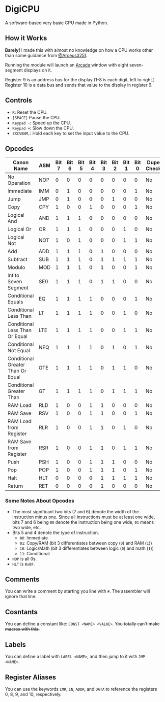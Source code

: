 # DigiCPU
A software-based very basic CPU made in Python.

## How it Works
**Barely!** I made this with almost no knowledge on how a CPU works other than some guidance from [@Arceus3251](http://github.com/Arceus3251).

Running the module will launch an [Arcade](https://api.arcade.academy/en/development/) window with eight seven-segment displays on it.

Register 9 is an address bus for the display (1-8 is each digit, left to right.)
Register 10 is a data bus and sends that value to the display in register 9.

## Controls
- `R`: Reset the CPU.
- `[SPACE]` Pause the CPU.
- `Keypad -`: Speed up the CPU.
- `Keypad +`: Slow down the CPU.
- `ZXCVBNM,`: Hold each key to set the input value to the CPU.

## Opcodes
| Canon Name                        | ASM | Bit 7 | Bit 6 | Bit 5 | Bit 4 | Bit 3 | Bit 2 | Bit 1 | Bit 0 | Dupe Check | Decimal | Hex | Width | Type        |
|-----------------------------------|-----|-------|-------|-------|-------|-------|-------|-------|-------|------------|---------|-----|-------|-------------|
| No Operation                      | NOP | 0     | 0     | 0     | 0     | 0     | 0     | 0     | 0     | No         | 0       | 00  | 1     | Immediate   |
| Immediate                         | IMM | 0     | 1     | 0     | 0     | 0     | 0     | 0     | 1     | No         | 65      | 41  | 2     | Immediate   |
| Jump                              | JMP | 0     | 1     | 0     | 0     | 0     | 1     | 0     | 0     | No         | 68      | 44  | 2     | Immediate   |
| Copy                              | CPY | 1     | 0     | 0     | 1     | 0     | 0     | 0     | 1     | No         | 145     | 91  | 3     | Copy        |
| Logical And                       | AND | 1     | 1     | 1     | 0     | 0     | 0     | 0     | 0     | No         | 224     | E0  | 4     | Logic       |
| Logical Or                        | OR  | 1     | 1     | 1     | 0     | 0     | 0     | 1     | 0     | No         | 226     | E2  | 4     | Logic       |
| Logical Not                       | NOT | 1     | 0     | 1     | 0     | 0     | 0     | 1     | 1     | No         | 163     | A3  | 3     | Logic       |
| Add                               | ADD | 1     | 1     | 1     | 0     | 1     | 0     | 0     | 0     | No         | 232     | E8  | 4     | Math        |
| Subtract                          | SUB | 1     | 1     | 1     | 0     | 1     | 1     | 1     | 1     | No         | 239     | EF  | 4     | Math        |
| Modulo                            | MOD | 1     | 1     | 1     | 0     | 1     | 0     | 0     | 1     | No         | 233     | E9  | 4     | Math        |
| Int to Seven Segment              | SEG | 1     | 1     | 1     | 0     | 1     | 1     | 0     | 0     | No         | 236     | EC  | 4     | Math        |
| Conditional Equals                | EQ  | 1     | 1     | 1     | 1     | 0     | 0     | 0     | 1     | No         | 241     | F1  | 4     | Conditional |
| Conditional Less Than             | LT  | 1     | 1     | 1     | 1     | 0     | 0     | 1     | 0     | No         | 242     | F2  | 4     | Conditional |
| Conditional Less Than Or Equal    | LTE | 1     | 1     | 1     | 1     | 0     | 0     | 1     | 1     | No         | 243     | F3  | 4     | Conditional |
| Conditional Not Equal             | NEQ | 1     | 1     | 1     | 1     | 0     | 1     | 0     | 1     | No         | 245     | F5  | 4     | Conditional |
| Conditional Greater Than Or Equal | GTE | 1     | 1     | 1     | 1     | 0     | 1     | 1     | 0     | No         | 246     | F6  | 4     | Conditional |
| Conditional Greater Than          | GT  | 1     | 1     | 1     | 1     | 0     | 1     | 1     | 1     | No         | 247     | F7  | 4     | Conditional |
| RAM Load                          | RLD | 1     | 0     | 0     | 1     | 1     | 0     | 0     | 0     | No         | 152     | 98  | 3     | RAM         |
| RAM Save                          | RSV | 1     | 0     | 0     | 1     | 1     | 0     | 0     | 1     | No         | 153     | 99  | 3     | RAM         |
| RAM Load from Register            | RLR | 1     | 0     | 0     | 1     | 1     | 0     | 1     | 0     | No         | 154     | 9A  | 3     | RAM         |
| RAM Save from Register            | RSR | 1     | 0     | 0     | 1     | 1     | 0     | 1     | 1     | No         | 155     | 9B  | 3     | RAM         |
| Push                              | PSH | 1     | 0     | 0     | 1     | 1     | 1     | 0     | 0     | No         | 156     | 9C  | 3     | RAM         |
| Pop                               | POP | 1     | 0     | 0     | 1     | 1     | 1     | 0     | 1     | No         | 157     | 9D  | 3     | RAM         |
| Halt                              | HLT | 0     | 0     | 0     | 0     | 1     | 1     | 1     | 1     | No         | 15      | 0F  | 1     | Immediate   |
| Return                            | RET | 0     | 0     | 0     | 0     | 1     | 0     | 0     | 0     | No         | 8       | 08  | 1     | Immediate   |


### Some Notes About Opcodes
- The most significant two bits (7 and 6) denote the width of the instruction minus one. Since all instructions must be at least one wide, bits 7 and 6 being `00` denote the instruction being one wide, `01` means two wide, etc.
- Bits 5 and 4 denote the type of instruction.
  - `00`: Immediate
  - `01`: Copy/RAM (bit 3 differentiates between copy (`0`) and RAM (`1`))
  - `10`: Logic/Math (bit 3 differentiates between logic (`0`) and math (`1`))
  - `11`: Conditional
- `NOP` is all 0s.
- `HLT` is `0x0F`.

## Comments
You can write a comment by starting you line with `#`. The assembler will ignore that line.

## Cosntants
You can define a constant like: `CONST <NAME> <VALUE>`. ~~You totally can't make macros with this.~~

## Labels
You can define a label with `LABEL <NAME>`, and then jump to it with `JMP <NAME>`.

## Register Aliases
You can use the keywords `IMR`, `IN`, `ADDR`, and `DATA` to reference the registers 0, 8, 9, and 10, respectively.
